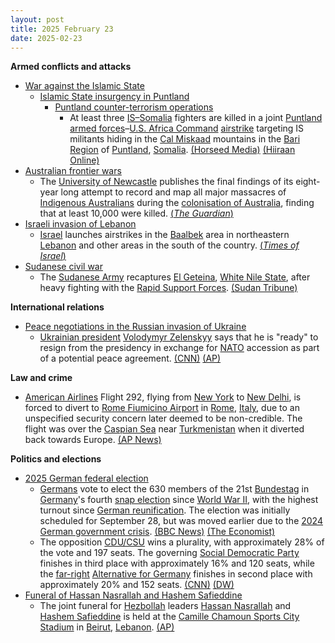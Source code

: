 ```yaml
---
layout: post
title: 2025 February 23
date: 2025-02-23
---
```



**Armed conflicts and attacks**

* [War against the Islamic State](https://en.wikipedia.org/wiki/War_against_the_Islamic_State "War against the Islamic State")
  + [Islamic State insurgency in Puntland](https://en.wikipedia.org/wiki/Islamic_State_insurgency_in_Puntland "Islamic State insurgency in Puntland")
    - [Puntland counter-terrorism operations](https://en.wikipedia.org/wiki/Puntland_counter-terrorism_operations "Puntland counter-terrorism operations")
      * At least three [IS–Somalia](https://en.wikipedia.org/wiki/Islamic_State_%E2%80%93_Somalia_Province "Islamic State – Somalia Province") fighters are killed in a joint [Puntland armed forces](https://en.wikipedia.org/wiki/Puntland_Dervish_Force "Puntland Dervish Force")–[U.S. Africa Command](https://en.wikipedia.org/wiki/U.S._Africa_Command "U.S. Africa Command") [airstrike](https://en.wikipedia.org/wiki/Airstrike "Airstrike") targeting IS militants hiding in the [Cal Miskaad](https://en.wikipedia.org/wiki/Cal_Miskaad "Cal Miskaad") mountains in the [Bari Region](https://en.wikipedia.org/wiki/Bari_Region "Bari Region") of [Puntland](https://en.wikipedia.org/wiki/Puntland "Puntland"), [Somalia](https://en.wikipedia.org/wiki/Somalia "Somalia"). [(Horseed Media)](https://horseedmedia.net/ciidamada-puntland-oo-raadadkii-duqaymaha-ugu-tegey-curaar-oo-ay-maanta-qabsadeen/401255/) [(Hiiraan Online)](https://www.hiiraan.com/news4/2025/Feb/200376/somali_u_s_forces_conduct_airstrike_on_isis_hideout_in_puntland.aspx)
* [Australian frontier wars](https://en.wikipedia.org/wiki/Australian_frontier_wars "Australian frontier wars")
  + The [University of Newcastle](https://en.wikipedia.org/wiki/University_of_Newcastle_%28Australia%29 "University of Newcastle (Australia)") publishes the final findings of its eight-year long attempt to record and map all major massacres of [Indigenous Australians](https://en.wikipedia.org/wiki/Indigenous_Australians "Indigenous Australians") during the [colonisation of Australia](https://en.wikipedia.org/wiki/History_of_Australia_%281788%E2%80%931850%29 "History of Australia (1788–1850)"), finding that at least 10,000 were killed. [(*The Guardian*)](https://www.theguardian.com/australia-news/2025/feb/23/more-than-10000-first-nations-people-killed-in-australias-frontier-wars-final-massacre-map-shows-ntwnfb)
* [Israeli invasion of Lebanon](https://en.wikipedia.org/wiki/Israeli_invasion_of_Lebanon_%282024%E2%80%93present%29 "Israeli invasion of Lebanon (2024–present)")
  + [Israel](https://en.wikipedia.org/wiki/Israel "Israel") launches airstrikes in the [Baalbek](https://en.wikipedia.org/wiki/Baalbek "Baalbek") area in northeastern [Lebanon](https://en.wikipedia.org/wiki/Lebanon "Lebanon") and other areas in the south of the country. [(*Times of Israel*)](https://www.timesofisrael.com/liveblog_entry/idf-confirms-hitting-hezbollah-targets-in-fresh-lebanon-airstrikes/)
* [Sudanese civil war](https://en.wikipedia.org/wiki/Sudanese_civil_war_%282023%E2%80%93present%29 "Sudanese civil war (2023–present)")
  + The [Sudanese Army](https://en.wikipedia.org/wiki/Sudanese_Armed_Forces "Sudanese Armed Forces") recaptures [El Geteina](https://en.wikipedia.org/wiki/El_Geteina "El Geteina"), [White Nile State](https://en.wikipedia.org/wiki/White_Nile_State "White Nile State"), after heavy fighting with the [Rapid Support Forces](https://en.wikipedia.org/wiki/Rapid_Support_Forces "Rapid Support Forces"). [(Sudan Tribune)](https://sudantribune.com/article297827/)

**International relations**

* [Peace negotiations in the Russian invasion of Ukraine](https://en.wikipedia.org/wiki/Peace_negotiations_in_the_Russian_invasion_of_Ukraine "Peace negotiations in the Russian invasion of Ukraine")
  + [Ukrainian president](https://en.wikipedia.org/wiki/President_of_Ukraine "President of Ukraine") [Volodymyr Zelenskyy](https://en.wikipedia.org/wiki/Volodymyr_Zelenskyy "Volodymyr Zelenskyy") says that he is "ready" to resign from the presidency in exchange for [NATO](https://en.wikipedia.org/wiki/NATO "NATO") accession as part of a potential peace agreement. [(CNN)](https://www.cnn.com/2025/02/23/europe/ukraine-zelensky-resign-nato-intl/index.html) [(AP)](https://apnews.com/article/russia-ukraine-war-drones-anniversary-putin-trump-c8f73a98d071055be52a1b22b0785ecc)

**Law and crime**

* [American Airlines](https://en.wikipedia.org/wiki/American_Airlines "American Airlines") Flight 292, flying from [New York](https://en.wikipedia.org/wiki/John_F._Kennedy_International_Airport "John F. Kennedy International Airport") to [New Delhi](https://en.wikipedia.org/wiki/Indira_Gandhi_International_Airport "Indira Gandhi International Airport"), is forced to divert to [Rome Fiumicino Airport](https://en.wikipedia.org/wiki/Rome_Fiumicino_Airport "Rome Fiumicino Airport") in [Rome](https://en.wikipedia.org/wiki/Rome "Rome"), [Italy](https://en.wikipedia.org/wiki/Italy "Italy"), due to an unspecified security concern later deemed to be non-credible. The flight was over the [Caspian Sea](https://en.wikipedia.org/wiki/Caspian_Sea "Caspian Sea") near [Turkmenistan](https://en.wikipedia.org/wiki/Turkmenistan "Turkmenistan") when it diverted back towards Europe. [(AP News)](https://apnews.com/article/italy-us-india-flight-diversion-6738435dd6f4dd8d6249dc5d30452610)

**Politics and elections**

* [2025 German federal election](https://en.wikipedia.org/wiki/2025_German_federal_election "2025 German federal election")
  + [Germans](https://en.wikipedia.org/wiki/Germans "Germans") vote to elect the 630 members of the 21st [Bundestag](https://en.wikipedia.org/wiki/Bundestag "Bundestag") in [Germany](https://en.wikipedia.org/wiki/Germany "Germany")'s fourth [snap election](https://en.wikipedia.org/wiki/Snap_election "Snap election") since [World War II](https://en.wikipedia.org/wiki/World_War_II "World War II"), with the highest turnout since [German reunification](https://en.wikipedia.org/wiki/German_reunification "German reunification"). The election was initially scheduled for September 28, but was moved earlier due to the [2024 German government crisis](https://en.wikipedia.org/wiki/2024_German_government_crisis "2024 German government crisis"). [(BBC News)](https://www.bbc.com/news/articles/cwyj93lz2kxo) [(The Economist)](https://www.economist.com/europe/2025/02/23/friedrich-merz-wins-a-messy-victory-but-can-he-now-rule-germany)
  + The opposition [CDU/CSU](https://en.wikipedia.org/wiki/CDU/CSU "CDU/CSU") wins a plurality, with approximately 28% of the vote and 197 seats. The governing [Social Democratic Party](https://en.wikipedia.org/wiki/Social_Democratic_Party_of_Germany "Social Democratic Party of Germany") finishes in third place with approximately 16% and 120 seats, while the [far-right](https://en.wikipedia.org/wiki/Far-right_politics_in_Germany_%281945%E2%80%93present%29 "Far-right politics in Germany (1945–present)") [Alternative for Germany](https://en.wikipedia.org/wiki/Alternative_for_Germany "Alternative for Germany") finishes in second place with approximately 20% and 152 seats. [(CNN)](https://www.cnn.com/2025/02/23/europe/german-election-results-cdu-afd-intl/index.html) [(DW)](https://www.dw.com/en/german-election-friedrich-merz-urges-independence-from-us/live-71700729)
* [Funeral of Hassan Nasrallah and Hashem Safieddine](https://en.wikipedia.org/wiki/Funeral_of_Hassan_Nasrallah "Funeral of Hassan Nasrallah")
  + The joint funeral for [Hezbollah](https://en.wikipedia.org/wiki/Hezbollah "Hezbollah") leaders [Hassan Nasrallah](https://en.wikipedia.org/wiki/Hassan_Nasrallah "Hassan Nasrallah") and [Hashem Safieddine](https://en.wikipedia.org/wiki/Hashem_Safieddine "Hashem Safieddine") is held at the [Camille Chamoun Sports City Stadium](https://en.wikipedia.org/wiki/Camille_Chamoun_Sports_City_Stadium "Camille Chamoun Sports City Stadium") in [Beirut](https://en.wikipedia.org/wiki/Beirut "Beirut"), [Lebanon](https://en.wikipedia.org/wiki/Lebanon "Lebanon"). [(AP)](https://apnews.com/article/lebanon-israel-hezbollah-funeral-nasrallah-hashem-safieddine-5b698c1d403887135e35b20c4cb22413)
